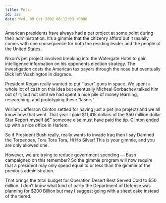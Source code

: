 ```yaml
---
title: Pets.
id: 122
date: Wed, 09 Oct 2002 08:12:09 +0000
---
```


American presidents have always had a pet project at some point during their administration. It’s a gimmie that the citizenry afford but it usually comes with one consequence for both the residing leader and the people of the United States.  

Nixon’s pet project involved breaking into the Watergate Hotel to gain intelligence information on his opponents election strategy. The investigation costs the American tax payers through the nose but eventually Dick left Washington in disgrace.  

President Regan really wanted to put “laser” guns in space. We spent a whole lot of cash on this idea but eventually Micheal Gorbachev talked him out of it; but not until we had spent a nice pile of money learning, researching, and prototyping these “lasers”.  

William Jefferson Clinton settled for having just a pet (no project) and we all know how that went. That year I paid $11,415 dollars of the $50 million dollar Star Report myself â€” someone else must have paid the tip. Clinton ended up with a nice office in Harlem.  

So if President Bush really, really wants to invade Iraq then I say Damned the Torpedoes, Tora Tora Tora, Hi Ho Silver! This is your gimmie, and you are only allowed one.  

However, we are trying to reduce government spending — Bush campaigned on this remember? So the gimmie program will now require that a president may only spend equal to or less than the gimmie of the previous administration.  

That brings the total budget for Operation Desert Best Served Cold to $50 million. I don’t know what kind of party the Department of Defense was planning for $200 Billion but may I suggest going with a sheet cake instead of the tiered.





